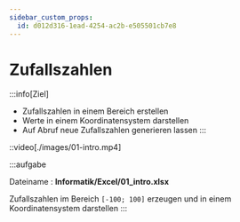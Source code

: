 ```yaml
---
sidebar_custom_props:
  id: d012d316-1ead-4254-ac2b-e505501cb7e8
---
```


# Zufallszahlen

:::info[Ziel]
- Zufallszahlen in einem Bereich erstellen
- Werte in einem Koordinatensystem darstellen
- Auf Abruf neue Zufallszahlen generieren lassen
:::


::video[./images/01-intro.mp4]

:::aufgabe
<Answer type="state" webKey="b79cf614-f437-4423-b5f6-ce130530d936" />

Dateiname
: __Informatik/Excel/01_intro.xlsx__


Zufallszahlen im Bereich `[-100; 100]` erzeugen und in einem Koordinatensystem darstellen
:::